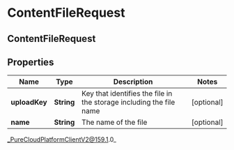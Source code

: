 # ContentFileRequest

## ContentFileRequest

## Properties

|Name | Type | Description | Notes|
|------------ | ------------- | ------------- | -------------|
| **uploadKey** | **String** | Key that identifies the file in the storage including the file name | [optional] |
| **name** | **String** | The name of the file | [optional] |



_PureCloudPlatformClientV2@159.1.0_
